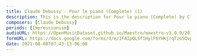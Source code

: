 ```yaml
---
title: Claude Debussy - Pour le piano (Complete) (1)
description: This is the description for Pour le piano (Complete) by Claude Debussy
composers: [Claude Debussy]
periods: [Impressionism]
audioURL: https://OpenMusicDataset.github.io/Maestro/maestro-v3.0.0/2015/MIDI-Unprocessed_R2_D2-12-13-15_mid--AUDIO-from_mp3_12_R2_2015_wav--3.midi
formURL: https://docs.google.com/forms/d/e/1FAIpQLSf1HylF6YHKjrqTzGSQvpNLLlTz3fPC-2tKzd4VYNCEWg7obQ/viewform
date: 2021-08-08T07:43:13-06:00
---
```

